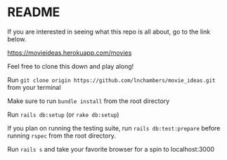 # README

If you are interested in seeing what this repo is all about, go to the link below.

https://movieideas.herokuapp.com/movies

Feel free to clone this down and play along!

Run `git clone origin https://github.com/lnchambers/movie_ideas.git` from your terminal

Make sure to run `bundle install` from the root directory

Run `rails db:setup` (or `rake db:setup`)

If you plan on running the testing suite, run `rails db:test:prepare` before running `rspec` from the root directory.

Run `rails s` and take your favorite browser for a spin to localhost:3000
